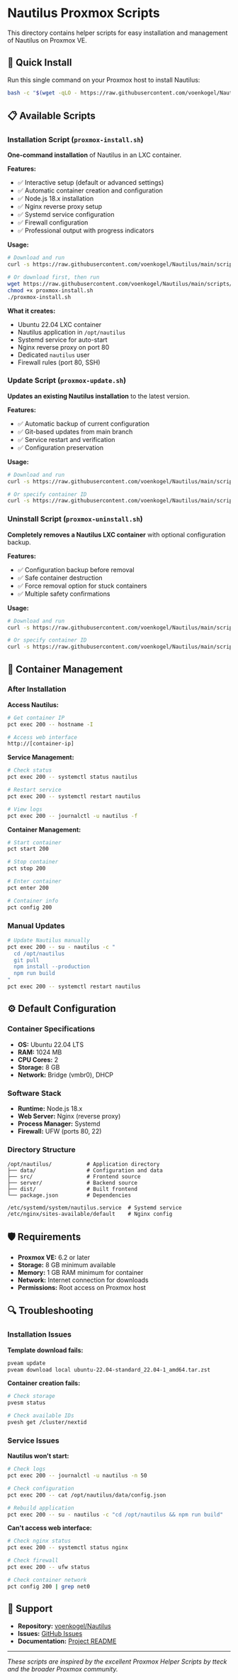 # Nautilus Proxmox Scripts

This directory contains helper scripts for easy installation and management of Nautilus on Proxmox VE.

## 🚀 Quick Install

Run this single command on your Proxmox host to install Nautilus:

```bash
bash -c "$(wget -qLO - https://raw.githubusercontent.com/voenkogel/Nautilus/main/scripts/proxmox-install.sh)"
```

## 📋 Available Scripts

### Installation Script (`proxmox-install.sh`)

**One-command installation** of Nautilus in an LXC container.

**Features:**
- ✅ Interactive setup (default or advanced settings)
- ✅ Automatic container creation and configuration
- ✅ Node.js 18.x installation
- ✅ Nginx reverse proxy setup
- ✅ Systemd service configuration
- ✅ Firewall configuration
- ✅ Professional output with progress indicators

**Usage:**
```bash
# Download and run
curl -s https://raw.githubusercontent.com/voenkogel/Nautilus/main/scripts/proxmox-install.sh | bash

# Or download first, then run
wget https://raw.githubusercontent.com/voenkogel/Nautilus/main/scripts/proxmox-install.sh
chmod +x proxmox-install.sh
./proxmox-install.sh
```

**What it creates:**
- Ubuntu 22.04 LXC container
- Nautilus application in `/opt/nautilus`
- Systemd service for auto-start
- Nginx reverse proxy on port 80
- Dedicated `nautilus` user
- Firewall rules (port 80, SSH)

### Update Script (`proxmox-update.sh`)

**Updates an existing Nautilus installation** to the latest version.

**Features:**
- ✅ Automatic backup of current configuration
- ✅ Git-based updates from main branch
- ✅ Service restart and verification
- ✅ Configuration preservation

**Usage:**
```bash
# Download and run
curl -s https://raw.githubusercontent.com/voenkogel/Nautilus/main/scripts/proxmox-update.sh | bash

# Or specify container ID
curl -s https://raw.githubusercontent.com/voenkogel/Nautilus/main/scripts/proxmox-update.sh | bash -s 200
```

### Uninstall Script (`proxmox-uninstall.sh`)

**Completely removes a Nautilus LXC container** with optional configuration backup.

**Features:**
- ✅ Configuration backup before removal
- ✅ Safe container destruction
- ✅ Force removal option for stuck containers
- ✅ Multiple safety confirmations

**Usage:**
```bash
# Download and run
curl -s https://raw.githubusercontent.com/voenkogel/Nautilus/main/scripts/proxmox-uninstall.sh | bash

# Or specify container ID
curl -s https://raw.githubusercontent.com/voenkogel/Nautilus/main/scripts/proxmox-uninstall.sh | bash -s 200
```

## 🔧 Container Management

### After Installation

**Access Nautilus:**
```bash
# Get container IP
pct exec 200 -- hostname -I

# Access web interface
http://[container-ip]
```

**Service Management:**
```bash
# Check status
pct exec 200 -- systemctl status nautilus

# Restart service
pct exec 200 -- systemctl restart nautilus

# View logs
pct exec 200 -- journalctl -u nautilus -f
```

**Container Management:**
```bash
# Start container
pct start 200

# Stop container
pct stop 200

# Enter container
pct enter 200

# Container info
pct config 200
```

### Manual Updates

```bash
# Update Nautilus manually
pct exec 200 -- su - nautilus -c "
  cd /opt/nautilus
  git pull
  npm install --production
  npm run build
"
pct exec 200 -- systemctl restart nautilus
```

## ⚙️ Default Configuration

### Container Specifications
- **OS:** Ubuntu 22.04 LTS
- **RAM:** 1024 MB
- **CPU Cores:** 2
- **Storage:** 8 GB
- **Network:** Bridge (vmbr0), DHCP

### Software Stack
- **Runtime:** Node.js 18.x
- **Web Server:** Nginx (reverse proxy)
- **Process Manager:** Systemd
- **Firewall:** UFW (ports 80, 22)

### Directory Structure
```
/opt/nautilus/           # Application directory
├── data/                # Configuration and data
├── src/                 # Frontend source
├── server/              # Backend source
├── dist/                # Built frontend
└── package.json         # Dependencies

/etc/systemd/system/nautilus.service  # Systemd service
/etc/nginx/sites-available/default    # Nginx config
```

## 🛡️ Requirements

- **Proxmox VE:** 6.2 or later
- **Storage:** 8 GB minimum available
- **Memory:** 1 GB RAM minimum for container
- **Network:** Internet connection for downloads
- **Permissions:** Root access on Proxmox host

## 🔍 Troubleshooting

### Installation Issues

**Template download fails:**
```bash
pveam update
pveam download local ubuntu-22.04-standard_22.04-1_amd64.tar.zst
```

**Container creation fails:**
```bash
# Check storage
pvesm status

# Check available IDs
pvesh get /cluster/nextid
```

### Service Issues

**Nautilus won't start:**
```bash
# Check logs
pct exec 200 -- journalctl -u nautilus -n 50

# Check configuration
pct exec 200 -- cat /opt/nautilus/data/config.json

# Rebuild application
pct exec 200 -- su - nautilus -c "cd /opt/nautilus && npm run build"
```

**Can't access web interface:**
```bash
# Check nginx status
pct exec 200 -- systemctl status nginx

# Check firewall
pct exec 200 -- ufw status

# Check container network
pct config 200 | grep net0
```

## 📝 Support

- **Repository:** [voenkogel/Nautilus](https://github.com/voenkogel/Nautilus)
- **Issues:** [GitHub Issues](https://github.com/voenkogel/Nautilus/issues)
- **Documentation:** [Project README](https://github.com/voenkogel/Nautilus#readme)

---

*These scripts are inspired by the excellent Proxmox Helper Scripts by tteck and the broader Proxmox community.*